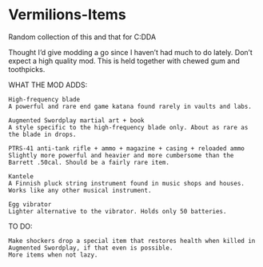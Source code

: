 # Vermilions-Items
Random collection of this and that for C:DDA

Thought I’d give modding a go since I haven’t had much to do lately. Don’t expect a high quality mod. This is held together with chewed gum and toothpicks.

WHAT THE MOD ADDS:

    High-frequency blade
    A powerful and rare end game katana found rarely in vaults and labs.

    Augmented Swordplay martial art + book
    A style specific to the high-frequency blade only. About as rare as the blade in drops.

    PTRS-41 anti-tank rifle + ammo + magazine + casing + reloaded ammo
    Slightly more powerful and heavier and more cumbersome than the Barrett .50cal. Should be a fairly rare item.

    Kantele
    A Finnish pluck string instrument found in music shops and houses. Works like any other musical instrument.

    Egg vibrator
    Lighter alternative to the vibrator. Holds only 50 batteries.


TO DO:

    Make shockers drop a special item that restores health when killed in Augmented Swordplay, if that even is possible.
    More items when not lazy.

